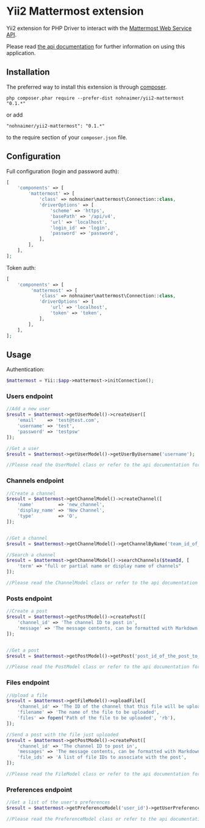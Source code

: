 Yii2 Mattermost extension
====================
Yii2 extension for PHP Driver to interact with the [Mattermost Web Service API](https://about.mattermost.com/). 

Please read [the api documentation](https://api.mattermost.com/) for further information on using this application.

Installation
------------

The preferred way to install this extension is through [composer](http://getcomposer.org/download/).

```
php composer.phar require --prefer-dist nohnaimer/yii2-mattermost "0.1.*"
```

or add

```
"nohnaimer/yii2-mattermost": "0.1.*"
```

to the require section of your `composer.json` file.


Configuration
-----
Full configuration (login and password auth):
```php
[
    'components' => [
        'mattermost' => [
            'class' => nohnaimer\mattermost\Connection::class,
            'driverOptions' => [
                'scheme' => 'https',
                'basePath' => '/api/v4',
                'url' => 'localhost',
                'login_id' => 'login',
                'password' => 'password',
            ],
        ],
    ],
];
```
Token auth:

```php
[
    'components' => [
         'mattermost' => [
            'class' => nohnaimer\mattermost\Connection::class,
            'driverOptions' => [
                'url' => 'localhost',
                'token' => 'token',
            ],
        ],
    ],
];
```
Usage
-----
Authentication:
```php
$mattermost = Yii::$app->mattermost->initConnection();
```

### Users endpoint
```php
//Add a new user
$result = $mattermost->getUserModel()->createUser([
    'email'    => 'test@test.com', 
    'username' => 'test', 
    'password' => 'testpsw'
]);

//Get a user
$result = $mattermost->getUserModel()->getUserByUsername('username');

//Please read the UserModel class or refer to the api documentation for a complete list of available methods.
```

### Channels endpoint
```php
//Create a channel
$result = $mattermost->getChannelModel()->createChannel([
    'name'         => 'new_channel',
    'display_name' => 'New Channel',
    'type'         => 'O',
]);


//Get a channel
$result = $mattermost->getChannelModel()->getChannelByName('team_id_of_the_channel_to_return', 'new_channel');

//Search a channel
$result = $mattermost->getChannelModel()->searchChannels($teamId, [
    'term' => "full or partial name or display name of channels"
]);

//Please read the ChannelModel class or refer to the api documentation for a complete list of available methods.
```

### Posts endpoint
```php
//Create a post
$result = $mattermost->getPostModel()->createPost([
    'channel_id' => 'The channel ID to post in',
    'message' => 'The message contents, can be formatted with Markdown',
]);


//Get a post
$result = $mattermost->getPostModel()->getPost('post_id_of_the_post_to_return');

//Please read the PostModel class or refer to the api documentation for a complete list of available methods.
```

### Files endpoint
```php
//Upload a file
$result = $mattermost->getFileModel()->uploadFile([
    'channel_id' => 'The ID of the channel that this file will be uploaded to',
    'filename' => 'The name of the file to be uploaded',
    'files' => fopen('Path of the file to be uploaded', 'rb'),
]);

//Send a post with the file just uploaded
$result = $mattermost->getPostModel()->createPost([
    'channel_id' => 'The channel ID to post in',
    'messages' => 'The message contents, can be formatted with Markdown',
    'file_ids' => 'A list of file IDs to associate with the post',
]);

//Please read the FileModel class or refer to the api documentation for a complete list of available methods.
```

### Preferences endpoint
```php
//Get a list of the user's preferences
$result = $mattermost->getPreferenceModel('user_id')->getUserPreference();

//Please read the PreferenceModel class or refer to the api documentation for a complete list of available methods.
```